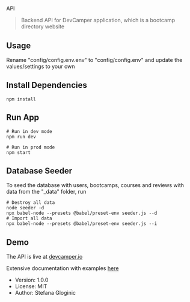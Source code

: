 # 
 API

> Backend API for DevCamper application, which is a bootcamp directory website

## Usage

Rename "config/config.env.env" to "config/config.env" and update the values/settings to your own

## Install Dependencies

```
npm install
```

## Run App

```
# Run in dev mode
npm run dev

# Run in prod mode
npm start
```

## Database Seeder

To seed the database with users, bootcamps, courses and reviews with data from the "\_data" folder, run

```
# Destroy all data
node seeder -d
npx babel-node --presets @babel/preset-env seeder.js --d
# Import all data
npx babel-node --presets @babel/preset-env seeder.js --i
```

## Demo

The API is live at [devcamper.io](https://devcamperProdUdemyCourse)

Extensive documentation with examples [here](https://documenter.getpostman.com/view/8923145/SVtVVTzd?version=latest)

- Version: 1.0.0
- License: MIT
- Author: Stefana Gloginic